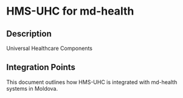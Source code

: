 # HMS-UHC for md-health

## Description

Universal Healthcare Components

## Integration Points

This document outlines how HMS-UHC is integrated with md-health systems in Moldova.
